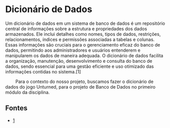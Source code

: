 # Dicionário de Dados

Um dicionário de dados em um sistema de banco de dados é um repositório central de informações sobre a estrutura e propriedades dos dados armazenados. Ele inclui detalhes como nomes, tipos de dados, restrições, relacionamentos, índices e permissões associadas a tabelas e colunas. Essas informações são cruciais para o gerenciamento eficaz do banco de dados, permitindo aos administradores e usuários entenderem e manipularem os dados de maneira adequada. O dicionário de dados facilita a organização, manutenção, desenvolvimento e consulta do banco de dados, sendo essencial para uma gestão eficiente e uso otimizado das informações contidas no sistema.[1]

&emsp;&emsp; Para o contexto do nosso projeto, buscamos fazer o dicionário de dados do jogo Unturned, para o projeto de Banco de Dados no primeiro módulo da disciplina.




## Fontes
- [1](https://medium.com/psicodata/dicionario-de-dados-ac3ce726c34b) 

